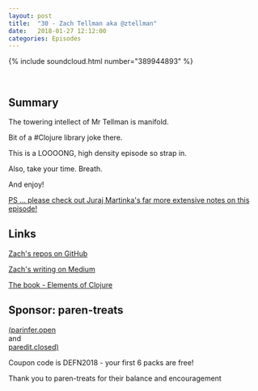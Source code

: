 ```yaml
---
layout: post
title:  "30 - Zach Tellman aka @ztellman"
date:   2018-01-27 12:12:00
categories: Episodes
---
```


{% include soundcloud.html number="389944893" %}

<br>

## Summary

The towering intellect of Mr Tellman is manifold.

Bit of a #Clojure library joke there.

This is a LOOOONG, high density episode so strap in.

Also, take your time. Breath.

And enjoy!

<a href="https://curiousprogrammer.net/2018/02/10/defn-podcast-episode-30-zach-tellman/" target="_blank">PS ... 
please check out Juraj Martinka's far more extensive notes on this episode!</a>


## Links

<a href="https://github.com/ztellman" target="_blank">Zach's repos on GitHub</a>

<a href="https://medium.com/@ztellman" target="_blank">Zach's writing on Medium</a>

<a href="http://elementsofclojure.com" target="_blank">The book - Elements of Clojure</a>

## Sponsor: paren-treats

<a href="https://github.com/shaunlebron/parinfer" target="_blank">(parinfer.open</a>
<br>
and
<br>
<a href="https://github.com/ccw-ide/ccw/tree/master/paredit.clj" target="_blank"> paredit.closed)</a>

Coupon code is DEFN2018 - your first 6 packs are free!

Thank you to paren-treats for their balance and encouragement
